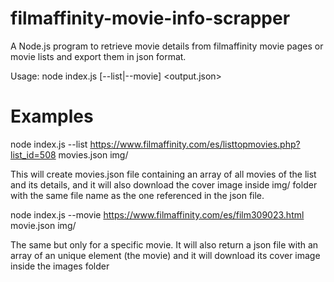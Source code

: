 # filmaffinity-movie-info-scrapper

A Node.js program to retrieve movie details from filmaffinity movie pages or movie lists and export them in json format.

  Usage: node index.js [--list|--movie] <url> <output.json> <cover-images-folder>

# Examples
   
  node index.js --list https://www.filmaffinity.com/es/listtopmovies.php?list_id=508 movies.json img/
  
  This will create movies.json file containing an array of all movies of the list and its details, and it 
  will also download the cover image inside img/ folder with the same file name as the one referenced in the json file.
  
  node index.js --movie https://www.filmaffinity.com/es/film309023.html movie.json img/
  
  The same but only for a specific movie. It will also return a json file with an array of an unique element (the movie)
  and it will download its cover image inside the images folder

